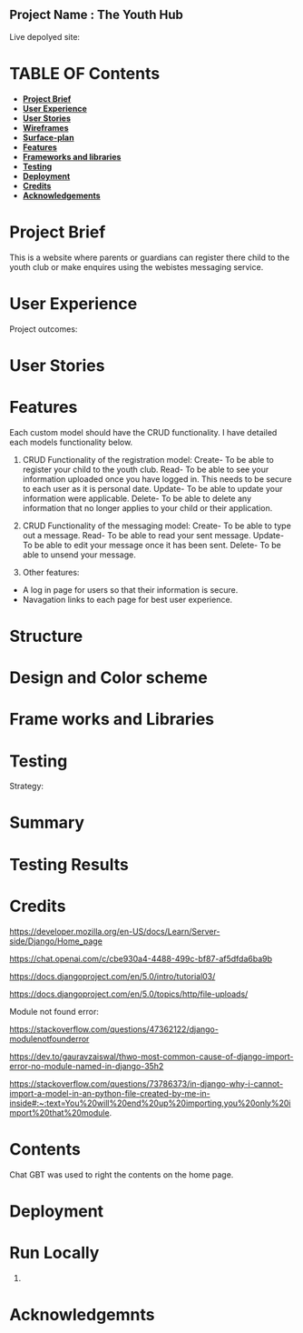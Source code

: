 ## Project Name : The Youth Hub

Live depolyed site: 

# **TABLE OF Contents**

* [**Project Brief**](#Project-Brief)
* [**User Experience** ](#User-experience)
* [**User Stories**](#User-Stories)
* [**Wireframes** ](#Wireframes)
* [**Surface-plan**](#Surface-plan)
* [**Features** ](#Features)
* [**Frameworks and libraries**](#Framewores-and-Liberies)
* [ **Testing**](#Testing)
* [ **Deployment**](#Deployment)
* [**Credits** ](#Credits)
* [**Acknowledgements** ](#Acknowledgements)

# Project Brief
This is a website where parents or guardians can register there child to the youth club or make enquires using the webistes messaging service.

# User Experience
Project outcomes:

# User Stories


# Features
Each custom model should have the CRUD functionality. I have detailed each models functionality below.
1. CRUD Functionality of the registration model:
Create- To be able to register your child to the youth club. 
Read- To be able to see your information uploaded once you have logged in. This needs to be secure to each user as it is personal date.
Update- To be able to update your information were applicable.
Delete- To be able to delete any information that no longer applies to your child or their application.

2. CRUD Functionality of the messaging model:
Create- To be able to type out a message.
Read- To be able to read your sent message.
Update- To be able to edit your message once it has been sent. 
Delete- To be able to unsend your message.

3. Other features:
- A log in page for users so that their information is secure.
- Navagation links to each page for best user experience.

# Structure


# Design and Color scheme

# Frame works and Libraries

# Testing
Strategy:


# Summary


# Testing Results


# Credits

https://developer.mozilla.org/en-US/docs/Learn/Server-side/Django/Home_page

https://chat.openai.com/c/cbe930a4-4488-499c-bf87-af5dfda6ba9b

https://docs.djangoproject.com/en/5.0/intro/tutorial03/

https://docs.djangoproject.com/en/5.0/topics/http/file-uploads/

Module not found error:

https://stackoverflow.com/questions/47362122/django-modulenotfounderror

https://dev.to/gauravzaiswal/thwo-most-common-cause-of-django-import-error-no-module-named-in-django-35h2

https://stackoverflow.com/questions/73786373/in-django-why-i-cannot-import-a-model-in-an-python-file-created-by-me-in-inside#:~:text=You%20will%20end%20up%20importing,you%20only%20import%20that%20module. 


# Contents
Chat GBT was used to right the contents on the home page. 


# Deployment

# Run Locally
1.

# Acknowledgemnts

